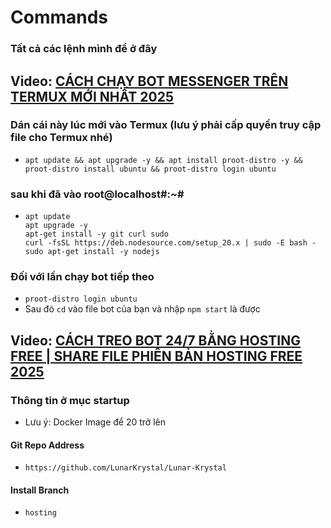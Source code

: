 # Commands
### Tất cả các lệnh mình để ở đây
## Video: [CÁCH CHẠY BOT MESSENGER TRÊN TERMUX MỚI NHẤT 2025](https://www.youtube.com/watch?v=v5hi6KSfqn0)
### Dán cái này lúc mới vào Termux (lưu ý phải cấp quyền truy cập file cho Termux nhé)
- ```apt update && apt upgrade -y && apt install proot-distro -y && proot-distro install ubuntu && proot-distro login ubuntu```
### sau khi đã vào root@localhost#:~# 
- ```
  apt update
  apt upgrade -y
  apt-get install -y git curl sudo
  curl -fsSL https://deb.nodesource.com/setup_20.x | sudo -E bash -
  sudo apt-get install -y nodejs
  ```
### Đối với lần chạy bot tiếp theo
- ```proot-distro login ubuntu```
- Sau đó ```cd``` vào file bot của bạn và nhập ```npm start``` là được

## Video: [CÁCH TREO BOT 24/7 BẰNG HOSTING FREE | SHARE FILE PHIÊN BẢN HOSTING FREE 2025](https://www.youtube.com/watch?v=QfHTNhqFEmM)
### Thông tin ở mục startup
- Lưu ý: Docker Image để 20 trở lên
#### Git Repo Address
- ```https://github.com/LunarKrystal/Lunar-Krystal```
#### Install Branch
- ```hosting```
